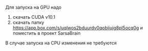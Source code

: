 Для запуска на GPU надо 
1. скачать CUDA v10.1
2. скачать папку https://app.box.com/s/uqlwos2bduurdv0qobijujg8pl5ocq0g и поместить в проект SarsaBrain

В случае запуска на CPU изменения не требуются
